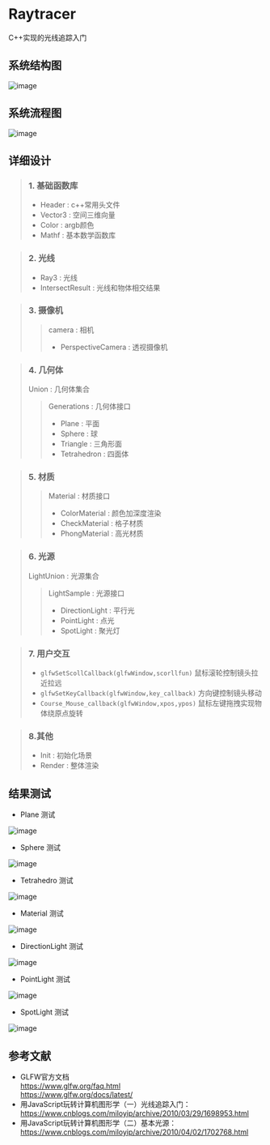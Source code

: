 # Raytracer
C++实现的光线追踪入门

## 系统结构图
![image](https://github.com/baibaixue/my_raytracer/blob/master/image/structure_chart.JPG)

## 系统流程图
![image](https://github.com/baibaixue/my_raytracer/blob/master/image/flow_chart.JPG)

## 详细设计
> ### 1. 基础函数库
> + Header : c++常用头文件
> + Vector3 : 空间三维向量
> + Color : argb颜色
> + Mathf : 基本数学函数库  

> ### 2. 光线
> + Ray3 : 光线 
> + IntersectResult : 光线和物体相交结果  

> ### 3. 摄像机
> > camera : 相机
> > + PerspectiveCamera : 透视摄像机  

> ### 4. 几何体
> Union : 几何体集合
> > Generations : 几何体接口
> > + Plane : 平面
> > + Sphere : 球
> > + Triangle : 三角形面
> > + Tetrahedron : 四面体    

> ### 5. 材质
> > Material : 材质接口
> > + ColorMaterial : 颜色加深度渲染
> > + CheckMaterial : 格子材质
> > + PhongMaterial : 高光材质  

> ### 6. 光源
> LightUnion : 光源集合
> > LightSample : 光源接口
> > + DirectionLight : 平行光
> > + PointLight : 点光
> > + SpotLight : 聚光灯  

> ### 7. 用户交互
> + `glfwSetScollCallback(glfwWindow,scorllfun)` 鼠标滚轮控制镜头拉近拉远
> + `glfwSetKeyCallback(glfwWindow,key_callback)` 方向键控制镜头移动
> + `Course_Mouse_callback(glfwWindow,xpos,ypos)` 鼠标左键拖拽实现物体绕原点旋转  

> ### 8.其他
> + Init : 初始化场景
> + Render : 整体渲染

## 结果测试
+ Plane 测试   

![image](https://github.com/baibaixue/my_raytracer/blob/master/image/test_plane.png)     
+ Sphere 测试  

![image](https://github.com/baibaixue/my_raytracer/blob/master/image/test_global.png)   
+ Tetrahedro 测试  

![image](https://github.com/baibaixue/my_raytracer/blob/master/image/test_tetrahedron.png)  
+ Material 测试  

![image](https://github.com/baibaixue/my_raytracer/blob/master/image/test_MaterialRender.png)  
+ DirectionLight 测试  

![image](https://github.com/baibaixue/my_raytracer/blob/master/image/test_DirectionLight.png)  
+ PointLight 测试  

![image](https://github.com/baibaixue/my_raytracer/blob/master/image/test_PointLight.png)  
+ SpotLight 测试  

![image](https://github.com/baibaixue/my_raytracer/blob/master/image/test_SpotLight.png)  

## 参考文献
+ GLFW官方文档  
<https://www.glfw.org/faq.html>  
<https://www.glfw.org/docs/latest/>  
+ 用JavaScript玩转计算机图形学（一）光线追踪入门：  
<https://www.cnblogs.com/miloyip/archive/2010/03/29/1698953.html>  
+ 用JavaScript玩转计算机图形学（二）基本光源：  
<https://www.cnblogs.com/miloyip/archive/2010/04/02/1702768.html>
